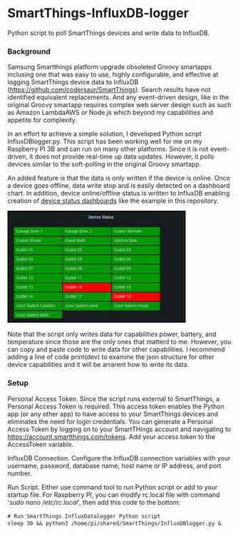 # SmartThings-InfluxDB-logger
Python script to poll SmartThings devices and write data to InfluxDB.

### Background
Samsung Smartthings platform upgrade obsoleted Groovy smartapps inclusing one that was easy to use, highly configurable, and effective at logging SmartThings device data to InfluxDB (https://github.com/codersaur/SmartThings).  Search results have not identified equivalent replacements.  And any event-driven design, like in the original Groovy smartapp requires complex web server design such as such as Amazon LambdaAWS or Node.js which beyond my capabilities and appetite for complexity.

In an effort to achieve a simple solution, I developed Python script InfluxDBlogger.py.  This script has been working well for me on my Raspberry PI 3B and can run on many other platforms.  Since it is not event-driven, it does not provide real-time up data updates.  However, it polls devices similar to the soft-polling in the original Groovy smartapp.

An added feature is that the data is only written if the device is online.  Once a device goes offline, data write stop and is easily detected on a dashboard chart.  In addition, device online/offline status is written to InfluxDB enabling creation of [device status dashboards](https://github.com/AllegrettoA/SmartThings-InfluxDB-logger/blob/main/Example%20Device%20Status%20Dashboard.png) like the example in this repository.

<img src="https://github.com/AllegrettoA/SmartThings-InfluxDB-logger/blob/main/Example%20Device%20Status%20Dashboard.png" width="400">

Note that the script only writes data for capabilities power, battery, and temperature since those are the only ones that matterd to me.  However, you can copy and paste code to write data for other capabilities.  I recommend adding a line of code print(dev) to examine the json structure for other device capabilities and it will be arrarent how to write its data.

### Setup
Personal Access Token.  Since the script runs external to SmartThings, a Personal Access Token is required.  This access token enables the Python app (or any other app) to have access to your SmartThings devices and eliminates the need for login credentials.  You can generate a Personal Access Token by logging on to your SmartTHings account and navigating to https://account.smartthings.com/tokens.  Add your access token to the AccessToken variable.

InfluxDB Connection.  Configure the InfluxDB connection variables with your username, password, database name, host name or IP address, and port number.

Run Script.  Either use command tool to run Python script or add to your startup file.  For Raspberry PI, you can modify rc.local file with command '*sudo nano /etc/rc.local*', then add this code to the bottom:

    # Run SmartThings InfluxDatalogger Python script
    sleep 30 && python3 /home/pi/shared/SmartThings/InfluxDBlogger.py &
